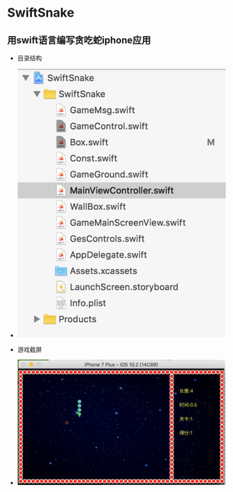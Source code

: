 # SwiftSnake
## 用swift语言编写贪吃蛇iphone应用


* 目录结构
*  ![目录结构](https://github.com/chenchenhui/SwiftSnake/blob/master/resources/1.png)
 

* 游戏截屏
* ![游戏截屏](https://github.com/chenchenhui/SwiftSnake/blob/master/resources/2.png)
